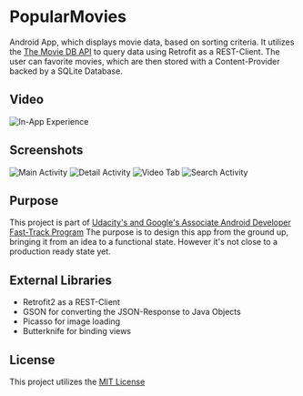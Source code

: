 # PopularMovies

Android App, which displays movie data, based on sorting criteria. It utilizes the [The Movie DB API](https://www.themoviedb.org/documentation/api) to query data using Retrofit as a REST-Client.
The user can favorite movies, which are then stored with a Content-Provider backed by a SQLite Database.

## Video
![In-App Experience](https://github.com/aaronoe/screenshots/blob/master/Cinematic_long.gif?raw=true "In-App Experience")

## Screenshots

![Main Activity](https://github.com/aaronoe/screenshots/blob/master/rsz_2device-2017-03-07-144456.png "Main Activity") ![Detail Activity](https://github.com/aaronoe/screenshots/blob/master/rsz_11device-2017-03-07-144613.png "Detail Activity") ![Video Tab](https://github.com/aaronoe/screenshots/blob/master/rsz_device-2017-03-07-144649.png "Video Tab") ![Search Activity](https://github.com/aaronoe/screenshots/blob/master/rsz_1device-2017-03-07-144741.png "Search Activity")

## Purpose

This project is part of [Udacity's and Google's Associate Android Developer Fast-Track Program](https://www.udacity.com/course/associate-android-developer-fast-track--nd818)
The purpose is to design this app from the ground up, bringing it from an idea to a functional state. However it's not close to a production ready state yet.

## External Libraries

- Retrofit2 as a REST-Client
- GSON for converting the JSON-Response to Java Objects
- Picasso for image loading
- Butterknife for binding views

## License

This project utilizes the [MIT License](https://github.com/aaronoe/space_launch_manifest/blob/master/LICENSE.md "Project License")
